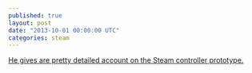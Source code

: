 ```yaml
---
published: true
layout: post
date: "2013-10-01 00:00:00 UTC"
categories: steam
---
```


[He gives are pretty detailed account on the Steam controller prototype.](http://tommyrefenes.tumblr.com/post/62476523677/my-time-with-the-steam-controller)